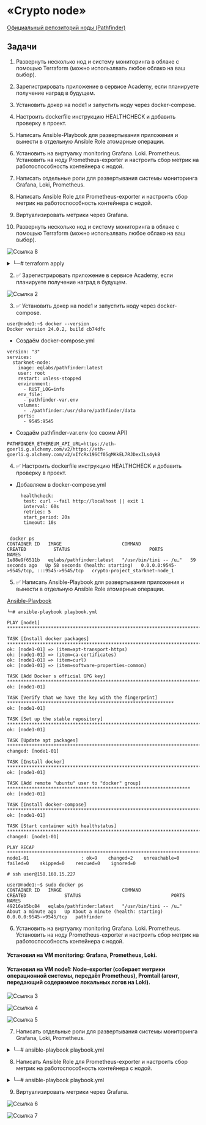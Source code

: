 # «Crypto node»

[Официальный репозиторий ноды (Pathfinder)](https://github.com/eqlabs/pathfinder)

## Задачи

1.  Развернуть несколько нод и систему мониторинга в облаке с помощью Terraform (можно использлвать любое облако на ваш выбор).
2.  Зарегистрировать приложение в сервисе Academy, если планируете получение наград в будущем.
3.  Установить докер на node1 и запустить ноду через docker-compose.
4.  Настроить dockerfile инструкцию HEALTHCHECK и добавить проверку в проект.
5.  Написать Ansible-Playbook для развертывания приложения и вынести в отдельную Ansible Role атомарные операции.
6.  Установить на виртуалку monitoring Grafana. Loki. Prometheus. Установить на ноду Prometheus-exporter и настроить сбор метрик на работоспособность контейнера с нодой.
7.  Написать отдельные роли для развертывания системы мониторинга Grafana, Loki, Prometheus.
8.  Написать Ansible Role для Prometheus-exporter и настроить сбор метрик на работоспособность контейнера с нодой.
9.  Виртуализировать метрики через Grafana.
   

1.  Развернуть несколько нод и систему мониторинга в облаке с помощью Terraform (можно использлвать любое облако на ваш выбор).

![Ссылка 8](https://github.com/Firewal7/crypto-project/blob/main/image/1.8.jpg)

<details>
<summary>└─# terraform apply</summary>

data.yandex_compute_image.ubuntu: Reading...
data.yandex_compute_image.ubuntu: Read complete after 1s [id=fd83vhe8fsr4pe98v6oj]

Terraform used the selected providers to generate the following execution plan. Resource actions are indicated with the following symbols:
  + create

Terraform will perform the following actions:

  # yandex_compute_instance.platform-monitoring will be created
  + resource "yandex_compute_instance" "platform-monitoring" {
      + created_at                = (known after apply)
      + folder_id                 = (known after apply)
      + fqdn                      = (known after apply)
      + gpu_cluster_id            = (known after apply)
      + hostname                  = (known after apply)
      + id                        = (known after apply)
      + metadata                  = {
          + "serial-port-enable" = "1"
          + "ssh-keys"           = "ssh-rsa 
        }
      + name                      = "monitoring"
      + network_acceleration_type = "standard"
      + platform_id               = "standard-v1"
      + service_account_id        = (known after apply)
      + status                    = (known after apply)
      + zone                      = (known after apply)

      + boot_disk {
          + auto_delete = true
          + device_name = (known after apply)
          + disk_id     = (known after apply)
          + mode        = (known after apply)

          + initialize_params {
              + block_size  = (known after apply)
              + description = (known after apply)
              + image_id    = "fd83vhe8fsr4pe98v6oj"
              + name        = (known after apply)
              + size        = 20
              + snapshot_id = (known after apply)
              + type        = "network-hdd"
            }
        }

      + metadata_options {
          + aws_v1_http_endpoint = (known after apply)
          + aws_v1_http_token    = (known after apply)
          + gce_http_endpoint    = (known after apply)
          + gce_http_token       = (known after apply)
        }

      + network_interface {
          + index              = (known after apply)
          + ip_address         = (known after apply)
          + ipv4               = true
          + ipv6               = (known after apply)
          + ipv6_address       = (known after apply)
          + mac_address        = (known after apply)
          + nat                = true
          + nat_ip_address     = (known after apply)
          + nat_ip_version     = (known after apply)
          + security_group_ids = (known after apply)
          + subnet_id          = (known after apply)
        }

      + placement_policy {
          + host_affinity_rules = (known after apply)
          + placement_group_id  = (known after apply)
        }

      + resources {
          + core_fraction = 100
          + cores         = 2
          + memory        = 2
        }

      + scheduling_policy {
          + preemptible = true
        }
    }

  # yandex_compute_instance.platform-node1 will be created
  + resource "yandex_compute_instance" "platform-node1" {
      + created_at                = (known after apply)
      + folder_id                 = (known after apply)
      + fqdn                      = (known after apply)
      + gpu_cluster_id            = (known after apply)
      + hostname                  = (known after apply)
      + id                        = (known after apply)
      + metadata                  = {
          + "serial-port-enable" = "1"
          + "ssh-keys"           = "ssh-rsa 
        }
      + name                      = "node1"
      + network_acceleration_type = "standard"
      + platform_id               = "standard-v1"
      + service_account_id        = (known after apply)
      + status                    = (known after apply)
      + zone                      = (known after apply)

      + boot_disk {
          + auto_delete = true
          + device_name = (known after apply)
          + disk_id     = (known after apply)
          + mode        = (known after apply)

          + initialize_params {
              + block_size  = (known after apply)
              + description = (known after apply)
              + image_id    = "fd83vhe8fsr4pe98v6oj"
              + name        = (known after apply)
              + size        = 20
              + snapshot_id = (known after apply)
              + type        = "network-hdd"
            }
        }

      + metadata_options {
          + aws_v1_http_endpoint = (known after apply)
          + aws_v1_http_token    = (known after apply)
          + gce_http_endpoint    = (known after apply)
          + gce_http_token       = (known after apply)
        }

      + network_interface {
          + index              = (known after apply)
          + ip_address         = (known after apply)
          + ipv4               = true
          + ipv6               = (known after apply)
          + ipv6_address       = (known after apply)
          + mac_address        = (known after apply)
          + nat                = true
          + nat_ip_address     = (known after apply)
          + nat_ip_version     = (known after apply)
          + security_group_ids = (known after apply)
          + subnet_id          = (known after apply)
        }

      + placement_policy {
          + host_affinity_rules = (known after apply)
          + placement_group_id  = (known after apply)
        }

      + resources {
          + core_fraction = 100
          + cores         = 2
          + memory        = 2
        }

      + scheduling_policy {
          + preemptible = true
        }
    }

  # yandex_compute_instance.platform-node2 will be created
  + resource "yandex_compute_instance" "platform-node2" {
      + created_at                = (known after apply)
      + folder_id                 = (known after apply)
      + fqdn                      = (known after apply)
      + gpu_cluster_id            = (known after apply)
      + hostname                  = (known after apply)
      + id                        = (known after apply)
      + metadata                  = {
          + "serial-port-enable" = "1"
          + "ssh-keys"           = "ssh-rsa 
        }
      + name                      = "node2"
      + network_acceleration_type = "standard"
      + platform_id               = "standard-v1"
      + service_account_id        = (known after apply)
      + status                    = (known after apply)
      + zone                      = (known after apply)

      + boot_disk {
          + auto_delete = true
          + device_name = (known after apply)
          + disk_id     = (known after apply)
          + mode        = (known after apply)

          + initialize_params {
              + block_size  = (known after apply)
              + description = (known after apply)
              + image_id    = "fd83vhe8fsr4pe98v6oj"
              + name        = (known after apply)
              + size        = 20
              + snapshot_id = (known after apply)
              + type        = "network-hdd"
            }
        }

      + metadata_options {
          + aws_v1_http_endpoint = (known after apply)
          + aws_v1_http_token    = (known after apply)
          + gce_http_endpoint    = (known after apply)
          + gce_http_token       = (known after apply)
        }

      + network_interface {
          + index              = (known after apply)
          + ip_address         = (known after apply)
          + ipv4               = true
          + ipv6               = (known after apply)
          + ipv6_address       = (known after apply)
          + mac_address        = (known after apply)
          + nat                = true
          + nat_ip_address     = (known after apply)
          + nat_ip_version     = (known after apply)
          + security_group_ids = (known after apply)
          + subnet_id          = (known after apply)
        }

      + placement_policy {
          + host_affinity_rules = (known after apply)
          + placement_group_id  = (known after apply)
        }

      + resources {
          + core_fraction = 100
          + cores         = 2
          + memory        = 2
        }

      + scheduling_policy {
          + preemptible = true
        }
    }

  # yandex_vpc_network.develop will be created
  + resource "yandex_vpc_network" "develop" {
      + created_at                = (known after apply)
      + default_security_group_id = (known after apply)
      + folder_id                 = (known after apply)
      + id                        = (known after apply)
      + labels                    = (known after apply)
      + name                      = "develop"
      + subnet_ids                = (known after apply)
    }

  # yandex_vpc_subnet.develop will be created
  + resource "yandex_vpc_subnet" "develop" {
      + created_at     = (known after apply)
      + folder_id      = (known after apply)
      + id             = (known after apply)
      + labels         = (known after apply)
      + name           = "develop"
      + network_id     = (known after apply)
      + v4_cidr_blocks = [
          + "10.0.1.0/24",
        ]
      + v6_cidr_blocks = (known after apply)
      + zone           = "ru-central1-a"
    }

Plan: 5 to add, 0 to change, 0 to destroy.

Changes to Outputs:
  + vm_external_ip_address_monitoring = (known after apply)
  + vm_external_ip_address_node1      = (known after apply)
  + vm_external_ip_address_node2      = (known after apply)

Do you want to perform these actions?
  Terraform will perform the actions described above.
  Only 'yes' will be accepted to approve.

  Enter a value: yes

yandex_vpc_network.develop: Creating...
yandex_vpc_network.develop: Creation complete after 1s [id=enpu716885jpim90a1tv]
yandex_vpc_subnet.develop: Creating...
yandex_vpc_subnet.develop: Creation complete after 1s [id=e9bripcvupl7it69ruip]
yandex_compute_instance.platform-monitoring: Creating...
yandex_compute_instance.platform-node2: Creating...
yandex_compute_instance.platform-node1: Creating...
yandex_compute_instance.platform-monitoring: Still creating... [10s elapsed]
yandex_compute_instance.platform-node2: Still creating... [10s elapsed]
yandex_compute_instance.platform-node1: Still creating... [10s elapsed]
yandex_compute_instance.platform-monitoring: Still creating... [20s elapsed]
yandex_compute_instance.platform-node2: Still creating... [20s elapsed]
yandex_compute_instance.platform-node1: Still creating... [20s elapsed]
yandex_compute_instance.platform-monitoring: Still creating... [30s elapsed]
yandex_compute_instance.platform-node2: Still creating... [30s elapsed]
yandex_compute_instance.platform-node1: Still creating... [30s elapsed]
yandex_compute_instance.platform-node1: Creation complete after 31s [id=fhmmsk5lomfisu2u91ga]
yandex_compute_instance.platform-monitoring: Still creating... [40s elapsed]
yandex_compute_instance.platform-node2: Still creating... [40s elapsed]
yandex_compute_instance.platform-monitoring: Creation complete after 42s [id=fhms4d8a0rpejpr6hdnj]
yandex_compute_instance.platform-node2: Creation complete after 43s [id=fhm6rtll14vrpe0ag0gj]

Apply complete! Resources: 5 added, 0 changed, 0 destroyed.

Outputs:

vm_external_ip_address_monitoring = "10.0.1.6"
vm_external_ip_address_node1 = "10.0.1.10"
vm_external_ip_address_node2 = "10.0.1.13"

</details>

2. :white_check_mark: Зарегистрировать приложение в сервисе Academy, если планируете получение наград в будущем. 

![Ссылка 2](https://github.com/Firewal7/crypto-project/blob/main/image/1.2.jpg)

3. :white_check_mark: Установить докер на node1 и запустить ноду через docker-compose.
```
user@node1:~$ docker --version
Docker version 24.0.2, build cb74dfc
```
- Создаём docker-compose.yml
```
version: "3"
services:
  starknet-node:
    image: eqlabs/pathfinder:latest
    user: root
    restart: unless-stopped
    environment:
      - RUST_LOG=info
    env_file:
      - pathfinder-var.env
    volumes:
      - ./pathfinder:/usr/share/pathfinder/data
    ports:
      - 9545:9545
```
- Создаём pathfinder-var.env (со своим API)
```
PATHFINDER_ETHEREUM_API_URL=https://eth-goerli.g.alchemy.com/v2/https://eth-goerli.g.alchemy.com/v2/xIfcRx19SCf05gMKkEL7RJDexILs4ykB
```
4. :white_check_mark: Настроить dockerfile инструкцию HEALTHCHECK и добавить проверку в проект.

- Добавляем в docker-compose.yml 
```
     healthcheck:
      test: curl --fail http://localhost || exit 1
      interval: 60s
      retries: 5
      start_period: 20s
      timeout: 10s
```
```
                                                                                                               
 docker ps              
CONTAINER ID   IMAGE                      COMMAND                  CREATED          STATUS                             PORTS                                       NAMES
1e88e9f6511b   eqlabs/pathfinder:latest   "/usr/bin/tini -- /u…"   59 seconds ago   Up 58 seconds (health: starting)   0.0.0.0:9545->9545/tcp, :::9545->9545/tcp   crypto-project_starknet-node_1
```
5. :white_check_mark: Написать Ansible-Playbook для развертывания приложения и вынести в отдельную Ansible Role атомарные операции.

[Ansible-Playbook](https://github.com/Firewal7/crypto-project/blob/main/ansible/playbook.yml)

```
└─# ansible-playbook playbook.yml                                       

PLAY [node1] ********************************************************************************************************

TASK [Install docker packages] **************************************************************************************
ok: [node1-01] => (item=apt-transport-https)
ok: [node1-01] => (item=ca-certificates)
ok: [node1-01] => (item=curl)
ok: [node1-01] => (item=software-properties-common)

TASK [Add Docker s official GPG key] ********************************************************************************
ok: [node1-01]

TASK [Verify that we have the key with the fingerprint] *************************************************************
ok: [node1-01]

TASK [Set up the stable repository] *********************************************************************************
ok: [node1-01]

TASK [Update apt packages] ******************************************************************************************
changed: [node1-01]

TASK [Install docker] ***********************************************************************************************
ok: [node1-01]

TASK [Add remote "ubuntu" user to "docker" group] *******************************************************************
ok: [node1-01]

TASK [Install docker-compose] ***************************************************************************************
ok: [node1-01]

TASK [Start container with healthstatus] ****************************************************************************
changed: [node1-01]

PLAY RECAP **********************************************************************************************************
node1-01                   : ok=9    changed=2    unreachable=0    failed=0    skipped=0    rescued=0    ignored=0 
```
```
# ssh user@158.160.15.227

user@node1:~$ sudo docker ps
CONTAINER ID   IMAGE                      COMMAND                  CREATED              STATUS                                 PORTS                    NAMES
49216ab5bc84   eqlabs/pathfinder:latest   "/usr/bin/tini -- /u…"   About a minute ago   Up About a minute (health: starting)   0.0.0.0:9545->9545/tcp   pathfinder
```

6.  Установить на виртуалку monitoring Grafana. Loki. Prometheus. Установить на ноду Prometheus-exporter и настроить сбор метрик на работоспособность контейнера с нодой.

#### Установил на VM monitoring: Grafana, Prometheus, Loki. 

#### Установил на VM node1: Node-exporter (собирает метрики операционной системы, передаёт Prometheus), Promtail (агент, передающий содержимое локальных логов на Loki).

![Ссылка 3](https://github.com/Firewal7/crypto-project/blob/main/image/1.3.jpg)

![Ссылка 4](https://github.com/Firewal7/crypto-project/blob/main/image/1.4.jpg)

![Ссылка 5](https://github.com/Firewal7/crypto-project/blob/main/image/1.5.jpg)

7.  Написать отдельные роли для развертывания системы мониторинга Grafana, Loki, Prometheus.

<details>
<summary>└─# ansible-playbook playbook.yml</summary>

PLAY [install utils] ******************************************************************************************************************************

TASK [docker_install : Install docker packages] ***************************************************************************************************
ok: [node1-01] => (item=apt-transport-https)
ok: [node1-01] => (item=ca-certificates)
ok: [node1-01] => (item=curl)
ok: [node1-01] => (item=software-properties-common)

TASK [docker_install : Add Docker s official GPG key] *********************************************************************************************
ok: [node1-01]

TASK [docker_install : Verify that we have the key with the fingerprint] **************************************************************************
ok: [node1-01]

TASK [docker_install : Set up the stable repository] **********************************************************************************************
ok: [node1-01]

TASK [docker_install : Update apt packages] *******************************************************************************************************
changed: [node1-01]

TASK [docker_install : Install docker] ************************************************************************************************************
ok: [node1-01]

TASK [docker_install : Add remote "ubuntu" user to "docker" group] ********************************************************************************
ok: [node1-01]

TASK [docker_install : Install docker-compose] ****************************************************************************************************
ok: [node1-01]

TASK [container_pathfinder : Start container with healthstatus] ***********************************************************************************
ok: [node1-01]

PLAY [install monitoring] *************************************************************************************************************************

TASK [grafana : Update package libfontconfig1] ****************************************************************************************************
ok: [monitoring-01]

TASK [grafana : Get Grafana deb] ******************************************************************************************************************
ok: [monitoring-01]

TASK [grafana : installed Grafana] ****************************************************************************************************************
changed: [monitoring-01]

TASK [grafana : start and enable grafana-server] **************************************************************************************************
ok: [monitoring-01]

TASK [prometheus : Get Prometheus distrib] ********************************************************************************************************
ok: [monitoring-01]

TASK [prometheus : Unarchive a file] **************************************************************************************************************
changed: [monitoring-01]

TASK [prometheus : Copy file prometheus.yml] ******************************************************************************************************
changed: [monitoring-01]

TASK [prometheus : Run Prometheus] ****************************************************************************************************************
changed: [monitoring-01]

TASK [loki : install dependencies] ****************************************************************************************************************
ok: [monitoring-01]

TASK [loki : Get Prometheus distrib] **************************************************************************************************************
ok: [monitoring-01]

TASK [loki : Unarchive a file] ********************************************************************************************************************
ok: [monitoring-01]

TASK [loki : Copy file] ***************************************************************************************************************************
ok: [monitoring-01]

TASK [loki : Change permissions] ******************************************************************************************************************
ok: [monitoring-01]

TASK [loki : Create a directory] ******************************************************************************************************************
changed: [monitoring-01]

TASK [loki : Copy loki-local-config.yaml] *********************************************************************************************************
ok: [monitoring-01]

TASK [loki : Copy loki.service] *******************************************************************************************************************
ok: [monitoring-01]

TASK [loki : Start and enable loki] ***************************************************************************************************************
ok: [monitoring-01]

PLAY RECAP ****************************************************************************************************************************************
monitoring-01              : ok=17   changed=5    unreachable=0    failed=0    skipped=0    rescued=0    ignored=0   
node1-01                   : ok=9    changed=1    unreachable=0    failed=0    skipped=0    rescued=0    ignored=0 
</details>

8.  Написать Ansible Role для Prometheus-exporter и настроить сбор метрик на работоспособность контейнера с нодой.

<details>
<summary>└─# ansible-playbook playbook.yml</summary>

PLAY [install utils] *************************************************************************************************************************

TASK [docker_install : Install docker packages] **********************************************************************************************
changed: [node-01] => (item=apt-transport-https)
ok: [node-01] => (item=ca-certificates)
ok: [node-01] => (item=curl)
ok: [node-01] => (item=software-properties-common)

TASK [docker_install : Add Docker s official GPG key] ****************************************************************************************
changed: [node-01]

TASK [docker_install : Verify that we have the key with the fingerprint] *********************************************************************
ok: [node-01]

TASK [docker_install : Set up the stable repository] *****************************************************************************************
changed: [node-01]

TASK [docker_install : Update apt packages] **************************************************************************************************
changed: [node-01]

TASK [docker_install : Install docker] *******************************************************************************************************
changed: [node-01]

TASK [docker_install : Add remote "ubuntu" user to "docker" group] ***************************************************************************
changed: [node-01]

TASK [docker_install : Install docker-compose] ***********************************************************************************************
changed: [node-01]

TASK [container_pathfinder : Start container with healthstatus] ******************************************************************************
changed: [node-01]

TASK [prometheus-exporter : Get node-exporter distrib] ***************************************************************************************
changed: [node-01]

TASK [prometheus-exporter : Unarchive a file] ************************************************************************************************
changed: [node-01]

TASK [prometheus-exporter : Run Prometheus] **************************************************************************************************
changed: [node-01]

TASK [promtail : install dependencies] *******************************************************************************************************
changed: [node-01]

TASK [promtail : Get Promtail distrib] *******************************************************************************************************
changed: [node-01]

TASK [promtail : Unarchive a file] ***********************************************************************************************************
changed: [node-01]

TASK [promtail : Copy file] ******************************************************************************************************************
changed: [node-01]

TASK [promtail : Change permissions] *********************************************************************************************************
ok: [node-01]

TASK [promtail : Copy promtail-local-config.yaml] ********************************************************************************************
changed: [node-01]

TASK [promtail : Copy promtail.service] ******************************************************************************************************
changed: [node-01]

TASK [promtail : Start and enable promtail] **************************************************************************************************
changed: [node-01]

PLAY [install monitoring] ********************************************************************************************************************

TASK [grafana : Update package libfontconfig1] ***********************************************************************************************
changed: [monitoring-01]

TASK [grafana : Get Grafana deb] *************************************************************************************************************
changed: [monitoring-01]

TASK [grafana : installed Grafana] ***********************************************************************************************************
changed: [monitoring-01]

TASK [grafana : Make sure grafana service is enabled and running] ****************************************************************************
changed: [monitoring-01]

TASK [prometheus : Get Loki distrib] *********************************************************************************************************
changed: [monitoring-01]

TASK [prometheus : Unarchive a file] *********************************************************************************************************
changed: [monitoring-01]

TASK [prometheus : Copy file] ****************************************************************************************************************
changed: [monitoring-01]

TASK [prometheus : Copy file] ****************************************************************************************************************
changed: [monitoring-01]

TASK [prometheus : Create a directory] *******************************************************************************************************
changed: [monitoring-01]

TASK [prometheus : Copy config.yaml] *********************************************************************************************************
changed: [monitoring-01]

TASK [prometheus : Copy prometheus console_libraries] ****************************************************************************************
changed: [monitoring-01]

TASK [prometheus : Copy prometheus.service] **************************************************************************************************
changed: [monitoring-01]

TASK [prometheus : Start and enable prometheus] **********************************************************************************************
changed: [monitoring-01]

TASK [loki : install dependencies] ***********************************************************************************************************
changed: [monitoring-01]

TASK [loki : Get Loki distrib] ***************************************************************************************************************
changed: [monitoring-01]

TASK [loki : Unarchive a file] ***************************************************************************************************************
changed: [monitoring-01]

TASK [loki : Copy file] **********************************************************************************************************************
changed: [monitoring-01]

TASK [loki : Change permissions] *************************************************************************************************************
ok: [monitoring-01]

TASK [loki : Create a directory] *************************************************************************************************************
changed: [monitoring-01]

TASK [loki : Copy loki-local-config.yaml] ****************************************************************************************************
changed: [monitoring-01]

TASK [loki : Copy loki.service] **************************************************************************************************************
changed: [monitoring-01]

TASK [loki : Start and enable loki] **********************************************************************************************************
changed: [monitoring-01]

PLAY RECAP ***********************************************************************************************************************************
monitoring-01              : ok=22   changed=21    unreachable=0    failed=0    skipped=0    rescued=0    ignored=0   
node-01                    : ok=20   changed=18    unreachable=0    failed=0    skipped=0    rescued=0    ignored=0   
</details>

9.  Виртуализировать метрики через Grafana.

![Ссылка 6](https://github.com/Firewal7/crypto-project/blob/main/image/1.6.jpg)

![Ссылка 7](https://github.com/Firewal7/crypto-project/blob/main/image/1.7.jpg)
